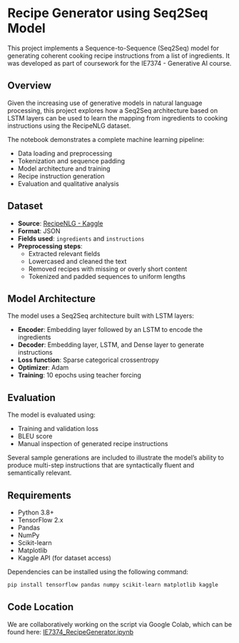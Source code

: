 # Recipe Generator using Seq2Seq Model

This project implements a Sequence-to-Sequence (Seq2Seq) model for generating coherent cooking recipe instructions from a list of ingredients. It was developed as part of coursework for the IE7374 - Generative AI course.

## Overview

Given the increasing use of generative models in natural language processing, this project explores how a Seq2Seq architecture based on LSTM layers can be used to learn the mapping from ingredients to cooking instructions using the RecipeNLG dataset.

The notebook demonstrates a complete machine learning pipeline:
- Data loading and preprocessing
- Tokenization and sequence padding
- Model architecture and training
- Recipe instruction generation
- Evaluation and qualitative analysis

## Dataset

- **Source**: [RecipeNLG - Kaggle](https://www.kaggle.com/datasets/saldenisov/recipenlg)
- **Format**: JSON
- **Fields used**: `ingredients` and `instructions`
- **Preprocessing steps**:
  - Extracted relevant fields
  - Lowercased and cleaned the text
  - Removed recipes with missing or overly short content
  - Tokenized and padded sequences to uniform lengths

## Model Architecture

The model uses a Seq2Seq architecture built with LSTM layers:
- **Encoder**: Embedding layer followed by an LSTM to encode the ingredients
- **Decoder**: Embedding layer, LSTM, and Dense layer to generate instructions
- **Loss function**: Sparse categorical crossentropy
- **Optimizer**: Adam
- **Training**: 10 epochs using teacher forcing

## Evaluation

The model is evaluated using:
- Training and validation loss
- BLEU score
- Manual inspection of generated recipe instructions

Several sample generations are included to illustrate the model’s ability to produce multi-step instructions that are syntactically fluent and semantically relevant.

## Requirements

- Python 3.8+
- TensorFlow 2.x
- Pandas
- NumPy
- Scikit-learn
- Matplotlib
- Kaggle API (for dataset access)

Dependencies can be installed using the following command:

```bash
pip install tensorflow pandas numpy scikit-learn matplotlib kaggle
```
## Code Location

We are collaboratively working on the script via Google Colab, which can be found here: [IE7374_RecipeGenerator.ipynb](https://colab.research.google.com/drive/1BR2h2OoBxwQIg1SRGPQ8TeECa1svUulH?usp=sharing)
